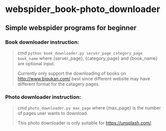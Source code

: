 # webspider_book-photo_downloader
## Simple webspider programs for beginner
### Book downloader instruction:
> cmd ```python book_downloader.py server_page category_page book_name``` where {server_page}, {category_page} and {book_name} are optional input.
>
> Currently only support the downloading of books on <http://www.biqukan.com/> best since different website may have different format for the catagery pages.

### Photo downloader instruction:
> cmd `photo_downloader.py max_page` where {max_page} is the number of pages user wants to download.
>
> This photo downloader is only suitable for <https://unsplash.com/>.
